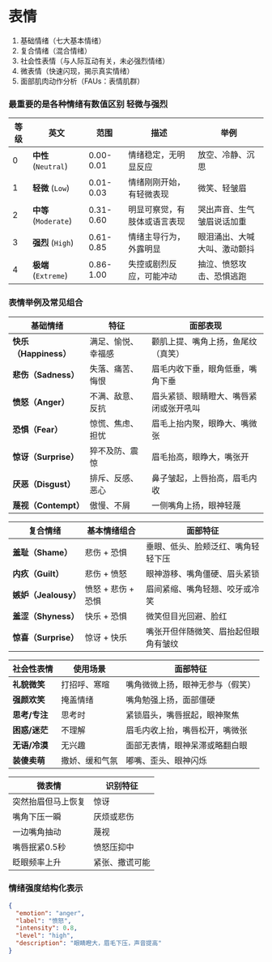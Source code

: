 # 表情
1. 基础情绪（七大基本情绪）
2. 复合情绪（混合情绪）
3. 社会性表情（与人际互动有关，未必强烈情绪）
4. 微表情（快速闪现，揭示真实情绪）
5. 面部肌肉动作分析（FAUs：表情肌群）

### 最重要的是各种情绪有数值区别 轻微与强烈
| 等级 | 英文                  | 范围      | 描述                         | 举例                         |
| ---- | --------------------- | --------- | ---------------------------- | ---------------------------- |
| 0    | **中性** (`Neutral`)  | 0.00-0.01 | 情绪稳定，无明显反应         | 放空、冷静、沉思             |
| 1    | **轻微** (`Low`)      | 0.01-0.03 | 情绪刚刚开始，有轻微表现     | 微笑、轻皱眉                 |
| 2    | **中等** (`Moderate`) | 0.31-0.60 | 明显可察觉，有肢体或语言表现 | 哭出声音、生气皱眉说话加重   |
| 3    | **强烈** (`High`)     | 0.61-0.85 | 情绪主导行为，外露明显       | 眼泪涌出、大喊大叫、激动颤抖 |
| 4    | **极端** (`Extreme`)  | 0.86-1.00 | 失控或剧烈反应，可能冲动     | 抽泣、愤怒攻击、恐惧逃跑     |

### 表情举例及常见组合

| 基础情绪              | 特征               | 面部表现                               |
| --------------------- | ------------------ | -------------------------------------- |
| **快乐（Happiness）** | 满足、愉悦、幸福感 | 颧肌上提、嘴角上扬，鱼尾纹（真笑）     |
| **悲伤（Sadness）**   | 失落、痛苦、悔恨   | 眉毛内收下垂，眼角低垂，嘴角下垂       |
| **愤怒（Anger）**     | 不满、敌意、反抗   | 眉头紧锁、眼睛瞪大、嘴唇紧闭或张开吼叫 |
| **恐惧（Fear）**      | 惊慌、焦虑、担忧   | 眉毛上抬内聚，眼睁大、嘴微张           |
| **惊讶（Surprise）**  | 猝不及防、震惊     | 眉毛抬高，眼睁大，嘴张开               |
| **厌恶（Disgust）**   | 排斥、反感、恶心   | 鼻子皱起，上唇抬高，眉毛内收           |
| **蔑视（Contempt）**  | 傲慢、不屑         | 一侧嘴角上扬，眼神轻蔑                 |

| 复合情绪             | 基本情绪组合       | 面部特征                             |
| -------------------- | ------------------ | ------------------------------------ |
| **羞耻（Shame）**    | 悲伤 + 恐惧        | 垂眼、低头、脸颊泛红、嘴角轻轻下压   |
| **内疚（Guilt）**    | 悲伤 + 愤怒        | 眼神游移、嘴角僵硬、眉头紧锁         |
| **嫉妒（Jealousy）** | 愤怒 + 悲伤 + 恐惧 | 眉间紧缩、嘴角轻翘、咬牙或冷笑       |
| **羞涩（Shyness）**  | 快乐 + 恐惧        | 微笑但目光回避、脸红                 |
| **惊喜（Surprise）** | 惊讶 + 快乐        | 嘴张开但伴随微笑、眉抬起但眼角有皱纹 |

| 社会性表情    | 使用场景       | 面部特征                         |
| ------------- | -------------- | -------------------------------- |
| **礼貌微笑**  | 打招呼、寒暄   | 嘴角微微上扬，眼神无参与（假笑） |
| **强颜欢笑**  | 掩盖情绪       | 嘴角勉强上扬，面部僵硬           |
| **思考/专注** | 思考时         | 紧锁眉头，嘴唇抿起，眼神聚焦     |
| **困惑/迷茫** | 不理解         | 眉毛内收上抬，嘴唇松开，嘴微张   |
| **无语/冷漠** | 无兴趣         | 面部无表情，眼神呆滞或略翻白眼   |
| **装傻卖萌**  | 撒娇、缓和气氛 | 嘟嘴、歪头、眼神闪烁             |

| 微表情             | 识别特征       |
| ------------------ | -------------- |
| 突然抬眉但马上恢复 | 惊讶           |
| 嘴角下压一瞬       | 厌烦或悲伤     |
| 一边嘴角抽动       | 蔑视           |
| 嘴唇抿紧0.5秒      | 愤怒压抑中     |
| 眨眼频率上升       | 紧张、撒谎可能 |

### 情绪强度结构化表示
```json
{
  "emotion": "anger",
  "label": "愤怒",
  "intensity": 0.8,
  "level": "high", 
  "description": "眼睛瞪大，眉毛下压，声音提高"
}
```